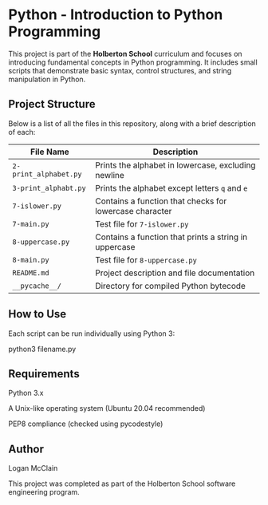 # Python - Introduction to Python Programming

This project is part of the **Holberton School** curriculum and focuses on introducing fundamental concepts in Python programming. It includes small scripts that demonstrate basic syntax, control structures, and string manipulation in Python.

## Project Structure

Below is a list of all the files in this repository, along with a brief description of each:

| File Name            | Description                                     |
|---------------------|-------------------------------------------------|
| `2-print_alphabet.py` | Prints the alphabet in lowercase, excluding newline |
| `3-print_alphabt.py` | Prints the alphabet except letters `q` and `e` |
| `7-islower.py`       | Contains a function that checks for lowercase character |
| `7-main.py`          | Test file for `7-islower.py`                    |
| `8-uppercase.py`     | Contains a function that prints a string in uppercase |
| `8-main.py`          | Test file for `8-uppercase.py`                 |
| `README.md`          | Project description and file documentation     |
| `__pycache__/`       | Directory for compiled Python bytecode         |

## How to Use

Each script can be run individually using Python 3:

python3 filename.py

## Requirements
Python 3.x

A Unix-like operating system (Ubuntu 20.04 recommended)

PEP8 compliance (checked using pycodestyle)

## Author
Logan McClain



This project was completed as part of the Holberton School software engineering program.
